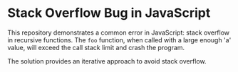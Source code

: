 # Stack Overflow Bug in JavaScript

This repository demonstrates a common error in JavaScript: stack overflow in recursive functions. The `foo` function, when called with a large enough 'a' value, will exceed the call stack limit and crash the program.

The solution provides an iterative approach to avoid stack overflow.